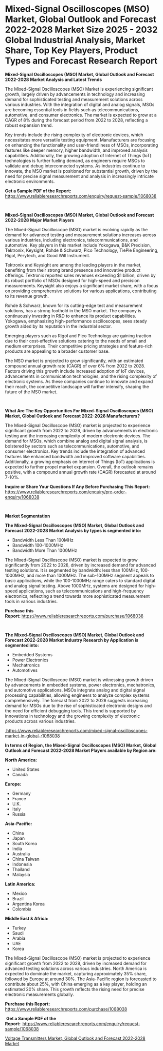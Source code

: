 <p><h1>Mixed-Signal Oscilloscopes (MSO) Market, Global Outlook and Forecast 2022-2028 Market Size 2025 - 2032 Global Industrial Analysis, Market Share, Top Key Players, Product Types and Forecast Research Report</h1></p><p><strong>Mixed-Signal Oscilloscopes (MSO) Market, Global Outlook and Forecast 2022-2028 Market Analysis and Latest Trends</strong></p>
<p><p>The Mixed-Signal Oscilloscopes (MSO) Market is experiencing significant growth, largely driven by advancements in technology and increasing demand for sophisticated testing and measurement solutions across various industries. With the integration of digital and analog signals, MSOs are becoming essential tools in fields such as telecommunications, automotive, and consumer electronics. The market is expected to grow at a CAGR of 8% during the forecast period from 2022 to 2028, reflecting a robust expansion trend.</p><p>Key trends include the rising complexity of electronic devices, which necessitates more versatile testing equipment. Manufacturers are focusing on enhancing the functionality and user-friendliness of MSOs, incorporating features like deeper memory, higher bandwidth, and improved analysis capabilities. Additionally, the growing adoption of Internet of Things (IoT) technologies is further fueling demand, as engineers require MSOs to validate and debug interconnected systems. As industries continue to innovate, the MSO market is positioned for substantial growth, driven by the need for precise signal measurement and analysis in increasingly intricate electronic environments.</p></p>
<p><strong>Get a Sample PDF of the Report:&nbsp;</strong> <a href="https://www.reliableresearchreports.com/enquiry/request-sample/1068038?utm_campaign=2224&utm_medium=2&utm_source=Github&utm_content=ia&utm_term=21032025&utm_id=mixed-signal-oscilloscopes-mso-market-global-outlook-and-forecast-2022-2028">https://www.reliableresearchreports.com/enquiry/request-sample/1068038</a></p>
<p>&nbsp;</p>
<p><strong>Mixed-Signal Oscilloscopes (MSO) Market, Global Outlook and Forecast 2022-2028 Major Market Players</strong></p>
<p><p>The Mixed-Signal Oscilloscope (MSO) market is evolving rapidly as the demand for advanced testing and measurement solutions increases across various industries, including electronics, telecommunications, and automotive. Key players in this market include Yokogawa, B&K Precision, Tektronix, Keysight, Rohde & Schwarz, Pico Technology, TiePie Engineering, Rigol, Perytech, and Good Will Instrument.</p><p>Tektronix and Keysight are among the leading players in the market, benefiting from their strong brand presence and innovative product offerings. Tektronix reported sales revenues exceeding $1 billion, driven by its robust portfolio of MSOs designed for high-speed and precision measurements. Keysight also enjoys a significant market share, with a focus on providing comprehensive solutions for various applications, contributing to its revenue growth.</p><p>Rohde & Schwarz, known for its cutting-edge test and measurement solutions, has a strong foothold in the MSO market. The company is continuously investing in R&D to enhance its product capabilities. Yokogawa, emphasizing high-performance oscilloscopes, sees steady growth aided by its reputation in the industrial sector.</p><p>Emerging players such as Rigol and Pico Technology are gaining traction due to their cost-effective solutions catering to the needs of small and medium enterprises. Their competitive pricing strategies and feature-rich products are appealing to a broader customer base.</p><p>The MSO market is projected to grow significantly, with an estimated compound annual growth rate (CAGR) of over 6% from 2022 to 2028. Factors driving this growth include increased adoption of IoT devices, advancements in communication technologies, and the rising complexity of electronic systems. As these companies continue to innovate and expand their reach, the competitive landscape will further intensify, shaping the future of the MSO market.</p></p>
<p>&nbsp;</p>
<p><strong>What Are The Key Opportunities For Mixed-Signal Oscilloscopes (MSO) Market, Global Outlook and Forecast 2022-2028 Manufacturers?</strong></p>
<p><p>The Mixed-Signal Oscilloscope (MSO) market is projected to experience significant growth from 2022 to 2028, driven by advancements in electronic testing and the increasing complexity of modern electronic devices. The demand for MSOs, which combine analog and digital signal analysis, is bolstered by sectors such as telecommunications, automotive, and consumer electronics. Key trends include the integration of advanced features like enhanced bandwidth and improved software capabilities. Additionally, a growing emphasis on Internet of Things (IoT) applications is expected to further propel market expansion. Overall, the outlook remains positive, with a compound annual growth rate (CAGR) forecasted at around 7-10%.</p></p>
<p><strong>Inquire or Share Your Questions If Any Before Purchasing This Report:</strong> <a href="https://www.reliableresearchreports.com/enquiry/pre-order-enquiry/1068038?utm_campaign=2224&utm_medium=2&utm_source=Github&utm_content=ia&utm_term=21032025&utm_id=mixed-signal-oscilloscopes-mso-market-global-outlook-and-forecast-2022-2028">https://www.reliableresearchreports.com/enquiry/pre-order-enquiry/1068038</a></p>
<p>&nbsp;</p>
<p><strong>Market Segmentation</strong></p>
<p><strong>The Mixed-Signal Oscilloscopes (MSO) Market, Global Outlook and Forecast 2022-2028 Market Analysis by types is segmented into:</strong></p>
<p><ul><li>Bandwidth Less Than 100MHz</li><li>Bandwidth 100-1000MHz</li><li>Bandwidth More Than 1000MHz</li></ul></p>
<p><p>The Mixed-Signal Oscilloscope (MSO) market is expected to grow significantly from 2022 to 2028, driven by increased demand for advanced testing solutions. It is segmented by bandwidth: less than 100MHz, 100-1000MHz, and more than 1000MHz. The sub-100MHz segment appeals to basic applications, while the 100-1000MHz range caters to standard digital and analog signal testing. Above 1000MHz, systems are designed for high-speed applications, such as telecommunications and high-frequency electronics, reflecting a trend towards more sophisticated measurement tools in various industries.</p></p>
<p><strong>Purchase this Report:&nbsp;</strong><a href="https://www.reliableresearchreports.com/purchase/1068038?utm_campaign=2224&utm_medium=2&utm_source=Github&utm_content=ia&utm_term=21032025&utm_id=mixed-signal-oscilloscopes-mso-market-global-outlook-and-forecast-2022-2028">https://www.reliableresearchreports.com/purchase/1068038</a></p>
<p>&nbsp;</p>
<p><strong>The Mixed-Signal Oscilloscopes (MSO) Market, Global Outlook and Forecast 2022-2028 Market Industry Research by Application is segmented into:</strong></p>
<p><ul><li>Embedded Systems</li><li>Power Electronics</li><li>Mechatronics</li><li>Automotives</li></ul></p>
<p><p>The Mixed-Signal Oscilloscope (MSO) market is witnessing growth driven by advancements in embedded systems, power electronics, mechatronics, and automotive applications. MSOs integrate analog and digital signal processing capabilities, allowing engineers to analyze complex systems comprehensively. The forecast from 2022 to 2028 suggests increasing demand for MSOs due to the rise of sophisticated electronic designs and the need for efficient debugging tools. This trend is supported by innovations in technology and the growing complexity of electronic products across various industries.</p></p>
<p><a href="https://www.reliableresearchreports.com/mixed-signal-oscilloscopes-market-in-global-r1068038?utm_campaign=2224&utm_medium=2&utm_source=Github&utm_content=ia&utm_term=21032025&utm_id=mixed-signal-oscilloscopes-mso-market-global-outlook-and-forecast-2022-2028">&nbsp;https://www.reliableresearchreports.com/mixed-signal-oscilloscopes-market-in-global-r1068038</a></p>
<p><strong>In terms of Region, the Mixed-Signal Oscilloscopes (MSO) Market, Global Outlook and Forecast 2022-2028 Market Players available by Region are:</strong></p>
<p>
    <p> <strong> North America: </strong>
        <ul>
            <li>United States</li>
            <li>Canada</li>
        </ul>
        </p> 
    <p> <strong> Europe: </strong>
        <ul>
            <li>Germany</li>
            <li>France</li>
            <li>U.K.</li>
            <li>Italy</li>
            <li>Russia</li>
        </ul>
        </p> 
    <p> <strong> Asia-Pacific: </strong>
        <ul>
            <li>China</li>
            <li>Japan</li>
            <li>South Korea</li>
            <li>India</li>
            <li>Australia</li>
            <li>China Taiwan</li>
            <li>Indonesia</li>
            <li>Thailand</li>
            <li>Malaysia</li>
        </ul>
        </p> 
    <p> <strong> Latin America: </strong>
        <ul>
            <li>Mexico</li>
            <li>Brazil</li>
            <li>Argentina Korea</li>
            <li>Colombia</li>
        </ul>
        </p> 
    <p> <strong> Middle East & Africa: </strong>
        <ul>
            <li>Turkey</li>
            <li>Saudi</li>
            <li>Arabia</li>
            <li>UAE</li>
            <li>Korea</li>
        </ul>
    </p>
    </p>
<p><p>The Mixed-Signal Oscilloscope (MSO) market is projected to experience significant growth from 2022 to 2028, driven by increased demand for advanced testing solutions across various industries. North America is expected to dominate the market, capturing approximately 35% share, followed by Europe at around 30%. The Asia-Pacific region is forecasted to contribute about 25%, with China emerging as a key player, holding an estimated 20% share. This growth reflects the rising need for precise electronic measurements globally.</p></p>
<p><strong>Purchase this Report: </strong><a href="https://www.reliableresearchreports.com/purchase/1068038?utm_campaign=2224&utm_medium=2&utm_source=Github&utm_content=ia&utm_term=21032025&utm_id=mixed-signal-oscilloscopes-mso-market-global-outlook-and-forecast-2022-2028">https://www.reliableresearchreports.com/purchase/1068038</a></p>
<p>&nbsp;<strong>Get a Sample PDF of the Report:&nbsp;&nbsp;</strong><a href="https://www.reliableresearchreports.com/enquiry/request-sample/1068038?utm_campaign=2224&utm_medium=2&utm_source=Github&utm_content=ia&utm_term=21032025&utm_id=mixed-signal-oscilloscopes-mso-market-global-outlook-and-forecast-2022-2028">https://www.reliableresearchreports.com/enquiry/request-sample/1068038</a></p>
<p><strong></strong></p>
<p><p><a href="https://github.com/bensemilia864/Market-Research-Report-List-1/blob/main/voltage-transmitters-market-global-outlook-and-forecast-2022-2028-market.md?utm_campaign=2224&utm_medium=2&utm_source=Github&utm_content=ia&utm_term=21032025&utm_id=mixed-signal-oscilloscopes-mso-market-global-outlook-and-forecast-2022-2028">Voltage Transmitters Market, Global Outlook and Forecast 2022-2028 Market</a></p></p>